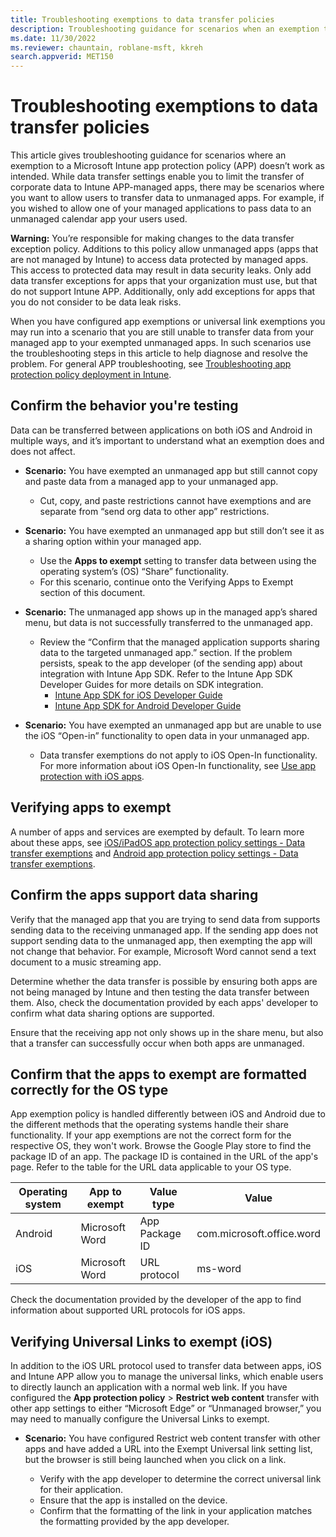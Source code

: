```yaml
---
title: Troubleshooting exemptions to data transfer policies
description: Troubleshooting guidance for scenarios when an exemption to Microsoft Intune app protection policies (APP) does not work as expected.
ms.date: 11/30/2022
ms.reviewer: chauntain, roblane-msft, kkreh
search.appverid: MET150
---
```

# Troubleshooting exemptions to data transfer policies

This article gives troubleshooting guidance for scenarios where an exemption to a Microsoft Intune app protection policy (APP) doesn’t work as intended. While data transfer settings enable you to limit the transfer of corporate data to Intune APP-managed apps, there may be scenarios where you want to allow users to transfer data to unmanaged apps. For example, if you wished to allow one of your managed applications to pass data to an unmanaged calendar app your users used.

**Warning:** You’re responsible for making changes to the data transfer exception policy. Additions to this policy allow unmanaged apps (apps that are not managed by Intune) to access data protected by managed apps. This access to protected data may result in data security leaks. Only add data transfer exceptions for apps that your organization must use, but that do not support Intune APP. Additionally, only add exceptions for apps that you do not consider to be data leak risks.

When you have configured app exemptions or universal link exemptions you may run into a scenario that you are still unable to transfer data from your managed app to your exempted unmanaged apps. In such scenarios use the troubleshooting steps in this article to help diagnose and resolve the problem. For general APP troubleshooting, see [Troubleshooting app protection policy deployment in Intune](/troubleshoot/mem/intune/app-protection-policies/troubleshoot-app-protection-policy-deployment).

## Confirm the behavior you're testing

Data can be transferred between applications on both iOS and Android in multiple ways, and it’s important to understand what an exemption does and does not affect.

- **Scenario:** You have exempted an unmanaged app but still cannot copy and paste data from a managed app to your unmanaged app.

  - Cut, copy, and paste restrictions cannot have exemptions and are separate from “send org data to other app” restrictions.

- **Scenario:** You have exempted an unmanaged app but still don’t see it as a sharing option within your managed app.

  - Use the **Apps to exempt** setting to transfer data between using the operating system’s (OS) “Share” functionality.
  - For this scenario, continue onto the Verifying Apps to Exempt section of this document.

- **Scenario:** The unmanaged app shows up in the managed app’s shared menu, but data is not successfully transferred to the unmanaged app.

  - Review the “Confirm that the managed application supports sharing data to the targeted unmanaged app.” section. If the problem persists, speak to the app developer (of the sending app) about integration with Intune App SDK. Refer to the Intune App SDK Developer Guides for more details on SDK integration.
    - [Intune App SDK for iOS Developer Guide](/mem/intune/developer/app-sdk-ios)
    - [Intune App SDK for Android Developer Guide](/mem/intune/developer/app-sdk-android)

- **Scenario:** You have exempted an unmanaged app but are unable to use the iOS “Open-in” functionality to open data in your unmanaged app.

  - Data transfer exemptions do not apply to iOS Open-In functionality. For more information about iOS Open-In functionality, see [Use app protection with iOS apps](/mem/intune/apps/data-transfer-between-apps-manage-ios#use-open-in-management-to-protect-ios-apps-and-data).

## Verifying apps to exempt

A number of apps and services are exempted by default. To learn more about these apps, see [iOS/iPadOS app protection policy settings - Data transfer exemptions](/mem/intune/apps/app-protection-policy-settings-ios#data-transfer-exemptions) and [Android app protection policy settings - Data transfer exemptions](/mem/intune/apps/app-protection-policy-settings-android#data-transfer-exemptions).

## Confirm the apps support data sharing

Verify that the managed app that you are trying to send data from supports sending data to the receiving unmanaged app. If the sending app does not support sending data to the unmanaged app, then exempting the app will not change that behavior. For example, Microsoft Word cannot send a text document to a music streaming app.

Determine whether the data transfer is possible by ensuring both apps are not being managed by Intune and then testing the data transfer between them. Also, check the documentation provided by each apps' developer to confirm what data sharing options are supported.

Ensure that the receiving app not only shows up in the share menu, but also that a transfer can successfully occur when both apps are unmanaged.

## Confirm that the apps to exempt are formatted correctly for the OS type

App exemption policy is handled differently between iOS and Android due to the different methods that the operating systems handle their share functionality. If your app exemptions are not the correct form for the respective OS, they won't work. Browse the Google Play store to find the package ID of an app. The package ID is contained in the URL of the app's page. Refer to the table for the URL data applicable to your OS type.

|Operating system   |App to exempt   |Value type   |Value   |
|------------|-----|------|-----------------|
|Android|Microsoft Word|App Package ID|com.microsoft.office.word|
|iOS|Microsoft Word|URL protocol|ms-word|

Check the documentation provided by the developer of the app to find information about supported URL protocols for iOS apps.

## Verifying Universal Links to exempt (iOS)

In addition to the iOS URL protocol used to transfer data between apps, iOS and Intune APP allow you to manage the universal links, which enable users to directly launch an application with a normal web link. If you have configured the **App protection policy** > **Restrict web content** transfer with other app settings to either “Microsoft Edge” or “Unmanaged browser,” you may need to manually configure the Universal Links to exempt.

- **Scenario:** You have configured Restrict web content transfer with other apps and have added a URL into the Exempt Universal link setting list, but the browser is still being launched when you click on a link.

  - Verify with the app developer to determine the correct universal link for their application.
  - Ensure that the app is installed on the device.
  - Confirm that the formatting of the link in your application matches the formatting provided by the app developer.

